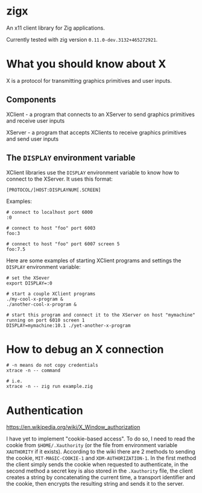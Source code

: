 # zigx

An x11 client library for Zig applications.

Currently tested with zig version `0.11.0-dev.3132+465272921`.

# What you should know about X

X is a protocol for transmitting graphics primitives and user inputs.

## Components

XClient - a program that connects to an XServer to send graphics primitives and receive user inputs

XServer - a program that accepts XClients to receive graphics primitives and send user inputs

## The `DISPLAY` environment variable

XClient libraries use the `DISPLAY` environment variable to know how to connect to the XServer.  It uses this format:

```
[PROTOCOL/]HOST:DISPLAYNUM[.SCREEN]
```

Examples:

```
# connect to localhost port 6000
:0

# connect to host "foo" port 6003
foo:3

# connect to host "foo" port 6007 screen 5
foo:7.5
```

Here are some examples of starting XClient programs and settings the `DISPLAY` environment variable:

```
# set the XSever
export DISPLAY=:0

# start a couple XClient programs
./my-cool-x-program &
./another-cool-x-program &

# start this program and connect it to the XServer on host "mymachine" running on port 6010 screen 1
DISPLAY=mymachine:10.1 ./yet-another-x-program
```

# How to debug an X connection

```
# -n means do not copy credentials
xtrace -n -- command

# i.e.
xtrace -n -- zig run example.zig
```

# Authentication

https://en.wikipedia.org/wiki/X_Window_authorization

I have yet to implement "cookie-based access".  To do so, I need to read the
cookie from `$HOME/.Xauthority` (or the file from environment variable
`XAUTHORITY` if it exists).  According to the wiki there are 2 methods
to sending the cookie, `MIT-MAGIC-COOKIE-1` and `XDM-AUTHORIZATION-1`.
In the first method the client simply sends the cookie when requested
to authenticate, in the second method a secret key is also stored in the
`.Xauthority` file, the client creates a string by concatenating the
current time, a transport identifier and the cookie, then encrypts
the resulting string and sends it to the server.
